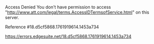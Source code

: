 Access Denied
You don't have permission to access "http://www.att.com/legal/terms.AccessIDTermsofService.html" on this server.

Reference #18.d5cf5868.1761919614.1453a734

https://errors.edgesuite.net/18.d5cf5868.1761919614.1453a734